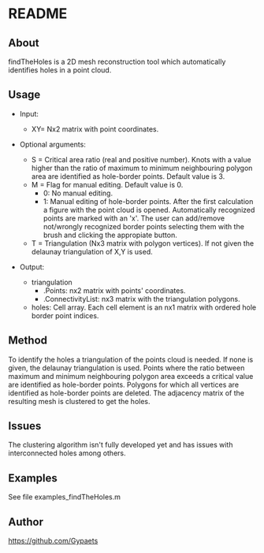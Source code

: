 # README #

## About  
 findTheHoles is a 2D mesh reconstruction tool which automatically identifies holes in a point cloud.   
  
## Usage  
* Input:  
  + XY= Nx2 matrix with point coordinates.  
* Optional arguments:  
  + S = Critical area ratio (real and positive number). Knots with a value higher than the ratio of maximum to minimum neighbouring polygon area are identified as hole-border points. Default value is 3.  
  + M = Flag for manual editing. Default value is 0.  
      + 0: No manual editing.  
	  + 1: Manual editing of hole-border points. After the first calculation a figure with the point cloud is opened. Automatically recognized points are marked with an 'x'. The user can add/remove not/wrongly recognized border points selecting them with the brush and clicking the appropiate button.
   + T = Triangulation (Nx3 matrix with polygon vertices). If not given the delaunay triangulation of X,Y is used.  
  
* Output:  
  * triangulation  
     + .Points: nx2 matrix with points' coordinates.  
     + .ConnectivityList: nx3 matrix with the triangulation polygons.   
  * holes: Cell array. Each cell element is an nx1 matrix with ordered hole border point indices.  
     
## Method  
 To identify the holes a triangulation of the points cloud is needed. If none is given, the delaunay triangulation is used. Points where the ratio between maximum and minimum neighbouring polygon area exceeds a critical value are identified as hole-border points. Polygons for which all vertices are identified as hole-border points are deleted. The adjacency matrix of the resulting mesh is clustered to get the holes.   
  
## Issues  
 The clustering algorithm isn't fully developed yet and has issues with 
 interconnected holes among others.  
  
## Examples  
 See file examples_findTheHoles.m  
  
## Author  
 https://github.com/Gypaets
